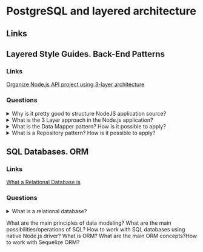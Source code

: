 # PostgreSQL and layered architecture

## Links

## Layered Style Guides. Back-End Patterns

### Links
[Organize Node.js API project using 3-layer architecture](https://bytearcher.com/articles/node-project-structure/#:~:text=The%20project%20is%20structured%20into,below%20it%2C%20never%20above%20it.)

### Questions

<details>
  <summary>Why is it pretty good to structure NodeJS application source?</summary>
  
  All of the programmers want to support and increase functionality as easy as possible. One of the main parts of using clean code is using a code structure. So, it is possible to use a lot of ways of code organization. For example, it is possible to organize code by functionality. In this way, to put controller to controllers, server to servers, etc. One more example is an organization by modules. In this way, all functionality depended on users to put the user directory. In my personal opinion, the last one allows splitting functionality to microservices as easy as possible and allows to support more clear file structure.

</details>

<details>
  <summary>What is the 3 Layer approach in the Node.js application?</summary>
  
  It is a base situation when a code structure of a NodeJS application splits into three layers: API, Service and Integration. In this case, each of the layers has a specific responsibility and depends on one below layer.
  API layer:
  The responsibility of the API layer is receiving HTTP requests and parsing payload. Besides, the layer responsible for creating a response. So, this layer gets data and prepares and moves it to the service layer. When it comes back to a result, the layer transforms it, adding HTTP artefacts to a response, for example, express library work on the API layer.
  Service layer:
  The service layer is responsible for performing business logic. So, on the layer, it is needed to implement business requirements and rules. If the layer needs data outside the system, it uses an integration layer. 
  Integration layer:
  The integration layer is responsible for performing I/O outside the application. For example, requests to 3rd party web APIs and talks to databases and file systems.
  In my opinion, using these layers allows using independent unit tests, having a more clean codebase, and doing change into one of the layers without changing others.

</details>

<details>
  <summary>What is the Data Mapper pattern? How is it possible to apply?</summary>
  
  It is one of the programming patterns that splits data(object) and database functionality. The responsibility of the data mapper pattern is communication between the application and database. Moreover, the data objects don't know anything about SQL and are responsible only for their logic.
  Advantages:
  * Each object has its responsibility and is as easy as possible.
  * The logic of the data object and getting/setting data have a weak dependency. As a result mapper or object could be replaced easily.
  Disadvantages:
  * Increase count of entities and code complexity.

</details>

<details>
  <summary>What is a Repository pattern? How is it possible to apply?</summary>

  It is one of the programming patterns. It is a mediator between the data access layer and domain objects.
  Two frequently ways:
  Firstly, Generic Repository. In this case, this pattern is an attempt to abstract from using specific ORM. In my personal opinion, this way is useless because it is impossible to work with the unique functionality of ORM and have to spend additional time to implement versions of the Repository for a few ORM.
  The next one is the Repository as a list of requests to the database.
</details>

## SQL Databases. ORM

### Links
[What a Relational Database is](https://www.oracle.com/database/what-is-a-relational-database/)

### Questions

<details>
  <summary>What is a relational database?</summary>
  
  A relational database is a type of database that stores and provides access to data points. That data is related to one another. The relational model is a base of relational databases, an intuitive, straightforward way of representing data in tables. There each row in the tables is a record with a unique ID called the key. The columns of the table hold attributes of the data, and each record usually has a value, making it easy to establish the relationships among data points.

</details>

What are the main principles of data modeling?
What are the main possibilities/operations of SQL?
How to work with SQL databases using native Node.js driver?
What is ORM? What are the main ORM concepts?How to work with Sequelize ORM?
